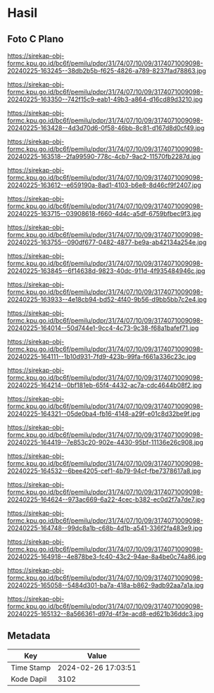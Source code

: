 # Hasil

## Foto C Plano

https://sirekap-obj-formc.kpu.go.id/bc6f/pemilu/pdpr/31/74/07/10/09/3174071009098-20240225-163245--38db2b5b-f625-4826-a789-8237fad78863.jpg

https://sirekap-obj-formc.kpu.go.id/bc6f/pemilu/pdpr/31/74/07/10/09/3174071009098-20240225-163350--742f15c9-eab1-49b3-a864-d16cd89d3210.jpg

https://sirekap-obj-formc.kpu.go.id/bc6f/pemilu/pdpr/31/74/07/10/09/3174071009098-20240225-163428--4d3d70d6-0f58-46bb-8c81-d167d8d0cf49.jpg

https://sirekap-obj-formc.kpu.go.id/bc6f/pemilu/pdpr/31/74/07/10/09/3174071009098-20240225-163518--2fa99590-778c-4cb7-9ac2-11570fb2287d.jpg

https://sirekap-obj-formc.kpu.go.id/bc6f/pemilu/pdpr/31/74/07/10/09/3174071009098-20240225-163612--e659190a-8ad1-4103-b6e8-8d46cf9f2407.jpg

https://sirekap-obj-formc.kpu.go.id/bc6f/pemilu/pdpr/31/74/07/10/09/3174071009098-20240225-163715--03908618-f660-4d4c-a5df-6759bfbec9f3.jpg

https://sirekap-obj-formc.kpu.go.id/bc6f/pemilu/pdpr/31/74/07/10/09/3174071009098-20240225-163755--090df677-0482-4877-be9a-ab42134a254e.jpg

https://sirekap-obj-formc.kpu.go.id/bc6f/pemilu/pdpr/31/74/07/10/09/3174071009098-20240225-163845--6f14638d-9823-40dc-911d-4f935484946c.jpg

https://sirekap-obj-formc.kpu.go.id/bc6f/pemilu/pdpr/31/74/07/10/09/3174071009098-20240225-163933--4e18cb94-bd52-4f40-9b56-d9bb5bb7c2e4.jpg

https://sirekap-obj-formc.kpu.go.id/bc6f/pemilu/pdpr/31/74/07/10/09/3174071009098-20240225-164014--50d744e1-9cc4-4c73-9c38-f68a1bafef71.jpg

https://sirekap-obj-formc.kpu.go.id/bc6f/pemilu/pdpr/31/74/07/10/09/3174071009098-20240225-164111--1b10d931-7fd9-423b-99fa-f661a336c23c.jpg

https://sirekap-obj-formc.kpu.go.id/bc6f/pemilu/pdpr/31/74/07/10/09/3174071009098-20240225-164214--0bf181eb-65f4-4432-ac7a-cdc4644b08f2.jpg

https://sirekap-obj-formc.kpu.go.id/bc6f/pemilu/pdpr/31/74/07/10/09/3174071009098-20240225-164321--05de0ba4-fb16-4148-a29f-e01c8d32be9f.jpg

https://sirekap-obj-formc.kpu.go.id/bc6f/pemilu/pdpr/31/74/07/10/09/3174071009098-20240225-164419--7e853c20-902e-4430-95bf-11136e26c908.jpg

https://sirekap-obj-formc.kpu.go.id/bc6f/pemilu/pdpr/31/74/07/10/09/3174071009098-20240225-164532--6bee4205-cef1-4b79-94cf-fbe7378617a8.jpg

https://sirekap-obj-formc.kpu.go.id/bc6f/pemilu/pdpr/31/74/07/10/09/3174071009098-20240225-164624--973ac669-6a22-4cec-b382-ec0d2f7a7de7.jpg

https://sirekap-obj-formc.kpu.go.id/bc6f/pemilu/pdpr/31/74/07/10/09/3174071009098-20240225-164748--99dc8a1b-c68b-4d1b-a541-336f2fa483e9.jpg

https://sirekap-obj-formc.kpu.go.id/bc6f/pemilu/pdpr/31/74/07/10/09/3174071009098-20240225-164918--4e878be3-fc40-43c2-94ae-8a4be0c74a86.jpg

https://sirekap-obj-formc.kpu.go.id/bc6f/pemilu/pdpr/31/74/07/10/09/3174071009098-20240225-165058--5484d301-ba7a-418a-b862-9adb92aa7a1a.jpg

https://sirekap-obj-formc.kpu.go.id/bc6f/pemilu/pdpr/31/74/07/10/09/3174071009098-20240225-165132--8a566361-d97d-4f3e-acd8-ed621b36ddc3.jpg


## Metadata

| Key        | Value               |
| ---------- | ------------------- |
| Time Stamp | 2024-02-26 17:03:51 |
| Kode Dapil | 3102                |



